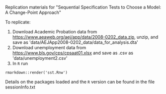 Replication materials for "Sequential Specification Tests to Choose a Model: A
Change-Point Approach"

To replicate:

1. Download Academic Probation data from https://www.aeaweb.org/aej/app/data/2008-0202_data.zip, unzip, and save as 'data/AEJApp2008-0202_data/data_for_analysis.dta'
2. Download unemployment data from https://www.bls.gov/cps/cpsaat01.xlsx and save as .csv as 'data/unemployment2.csv'
3. In `R` run
```
rmarkdown::render('sst.Rnw')
```

Details on the packages loaded and the `R` version can be found in the file sessionInfo.txt
